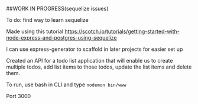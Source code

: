 ##WORK IN PROGRESS(sequelize issues)

To do: find way to learn sequelize

Made using this tutorial https://scotch.io/tutorials/getting-started-with-node-express-and-postgres-using-sequelize

I can use express-generator to scaffold in later projects for easier set up

Created an API for a todo list application that will enable us to create multiple todos, add list items to those todos, update the list items and delete them.

To run, use bash in CLI and type `nodemon bin/www`

Port 3000
